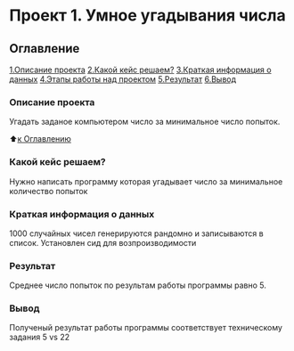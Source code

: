 # Проект 1. Умное угадывания числа

## Оглавление

[1.Описание проекта](https://github.com/Vladimir31416/my_data_science/tree/main/project1/README.md#Описание-проекта)
[2.Какой кейс решаем?](https://github.com/Vladimir31416/my_data_science/tree/main/project1/README.md#Какой-кейс-решаем?)
[3.Краткая информация о данных](https://github.com/Vladimir31416/my_data_science/tree/main/project1/README.md#Краткая-информация-о-данных)
[4.Этапы работы над проектом](https://github.com/Vladimir31416/my_data_science/tree/main/project1/README.md#Этапы-работы-над-проектом)
[5.Результат](https://github.com/Vladimir31416/my_data_science/tree/main/project1/README.md#Результат)
[6.Вывод](https://github.com/Vladimir31416/my_data_science/tree/main/project1/README.md#Вывод)

### Описание проекта
Угадать заданое компьютером число за минимальное число попыток.

:arrow_up:[к Оглавлению](https://github.com/Vladimir31416/my_data_science/tree/main/project1/README.md#Оглавление)

### Какой кейс решаем?
Нужно написать программу которая угадывает число за минимальное количество попыток

### Краткая информация о данных
1000 случайных чисел генерируются рандомно и записываются в список. 
Установлен сид для возпроизводимости

### Результат
Среднее число попыток по результам работы программы равно 5.

### Вывод
Полученый результат работы программы соответствует техническому задания 5 vs 22
